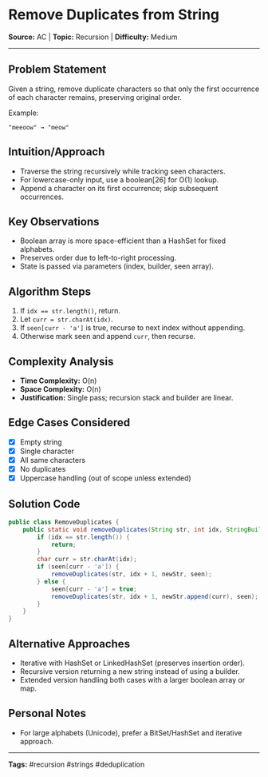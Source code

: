 # Remove Duplicates from String

**Source:** AC | **Topic:** Recursion | **Difficulty:** Medium  

---

## Problem Statement
Given a string, remove duplicate characters so that only the first occurrence of each character remains, preserving original order.

Example:
```
"meeoow" → "meow"
```

## Intuition/Approach
- Traverse the string recursively while tracking seen characters.
- For lowercase-only input, use a boolean[26] for O(1) lookup.
- Append a character on its first occurrence; skip subsequent occurrences.

## Key Observations
- Boolean array is more space-efficient than a HashSet for fixed alphabets.
- Preserves order due to left-to-right processing.
- State is passed via parameters (index, builder, seen array).

## Algorithm Steps
1. If `idx == str.length()`, return.
2. Let `curr = str.charAt(idx)`.
3. If `seen[curr - 'a']` is true, recurse to next index without appending.
4. Otherwise mark seen and append `curr`, then recurse.

## Complexity Analysis
- **Time Complexity:** O(n)
- **Space Complexity:** O(n)
- **Justification:** Single pass; recursion stack and builder are linear.

## Edge Cases Considered
- [x] Empty string
- [x] Single character
- [x] All same characters
- [x] No duplicates
- [x] Uppercase handling (out of scope unless extended)

## Solution Code

```java
public class RemoveDuplicates {
    public static void removeDuplicates(String str, int idx, StringBuilder newStr, boolean[] seen) {
        if (idx == str.length()) {
            return;
        }
        char curr = str.charAt(idx);
        if (seen[curr - 'a']) {
            removeDuplicates(str, idx + 1, newStr, seen);
        } else {
            seen[curr - 'a'] = true;
            removeDuplicates(str, idx + 1, newStr.append(curr), seen);
        }
    }
}
```

## Alternative Approaches
- Iterative with HashSet or LinkedHashSet (preserves insertion order).
- Recursive version returning a new string instead of using a builder.
- Extended version handling both cases with a larger boolean array or map.

## Personal Notes
- For large alphabets (Unicode), prefer a BitSet/HashSet and iterative approach.

---
**Tags:** #recursion #strings #deduplication